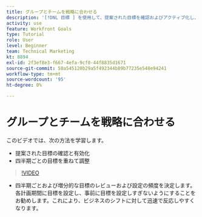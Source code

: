 ```yaml
---
title: グループとチームを戦略に合わせる
description: '[!DNL 目標 ] を使用して、提案された目標を確認およびアクティブ化し、四半期ごとの目標を重ねて並べ替える方法について説明します。'
activity: use
feature: Workfront Goals
type: Tutorial
role: User
level: Beginner
team: Technical Marketing
kt: 8894
exl-id: 2f3ef8e3-f667-4efa-9cf0-44f8835d1671
source-git-commit: 58a545120b29a5f492344b89b77235e548e94241
workflow-type: tm+mt
source-wordcount: '95'
ht-degree: 0%

---
```


# グループとチームを戦略に合わせる

このビデオでは、次の方法を学習します。

* 提案された目標の確認と有効化
* 四半期ごとの目標を重ねて調整

>[!VIDEO](https://video.tv.adobe.com/v/335188/?quality=12)

<!--
Pro-tips graphic
-->

* 四半期ごとおよび増分的な目標のレビューおよび設定の頻度を決定します。 各計画期間に目標を設定し、事前に目標を設定しすぎないようにすることをお勧めします。これにより、ビジネスのシフトに対して迅速で反応しやすくなります。
